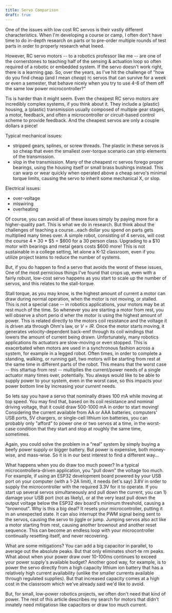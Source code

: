 ```yaml
---
title: Servo Comparison
draft: true
---
```


One of the issues with low cost RC servos is their vastly different characteristics.  When I'm developing a course or camp, I often don't have time to do in-depth research on parts or to pre-order multiple rounds of test parts in order to properly research what Ineed.

However, RC servo motors -- to a robotics professor like me -- are one of the cornerstones to teaching half of the sensing & actuation loop so often required of a robotic or embedded system.
If the servo doesn't work right, there is a learning gap.  So, over the years, as I've hit the challenge of 
"how do you find cheap (and I mean _cheap_) rc servos that can survive for a week or even a semester, that behave nicely when you try to use 4-6 of them off the same low power microcontroller?"

Tis is harder than it might seem.  Even the cheapest RC servo motors are incredibly complex systems, if you think about it.  They include a (plastic) housing, a (plastic) transmission usually composed of multiple gear stages, a motor, feedback, and often a microcontroller or circuit-based control scheme to provide feedback.  And the cheapest servos are only a couple dollars a piece!

Typical mechanical issues:

* stripped gears, splines, or screw threads.  The plastic in these servos is so cheap that even the smallest over-torque scenario can strip elements of the transmission.
* slop in the transmission.  Many of the cheapest rc servos forego proper bearings, using the housing itself or small brass bushings instead.  This can warp or 
wear quickly when operated above a cheap servo's minimal torque limits, causing the servo to inherit some mechanical X, or slop.

Electrical issues:

* over-voltage
* miswiring
* overheating

Of course, you can avoid all of these issues simply by paying more for a higher-quality part.  This is what we do in research.  But think about the challenges of teaching a course...each dollar you spend on parts gets multiplied many times over.  A simple robot, consisting of 4 servos, will cost the course 4 \* 30 \* $5 = $600 for a 30 person class.  Upgrading to a $10 motor with bearings and metal gears costs $600 more!  This is not sustainable in a college setting, let alone a K-12 classroom, even if you utilize project teams to reduce the number of systems.

But, if you do happen to find a servo that avoids the worst of these issues, One of the most pernicious things I've found that crops up, even with a fairly robust, low-cost servo happens as you start to scale up the number of servos, and this relates to the stall-torque.

Stall torque, as you may know, is the highest amount of current a motor can draw during normal operation, when the motor is not moving, or stalled.  This is not a special case -- in robotics applications, your motors may be at rest much of the time.  So whenever you are starting a motor from rest, you will observe a short perio
d wher the motor is using the highest amount of power.  This is related directly to the motors coil resistance and the voltage it is driven ata through Ohm's law, or $V=IR$.  Once the motor starts moving, it generates velocity-dependent back-emf through its coil windings that lowers the amount of current being drawn.  Unfortunately, many robotics applications its actuators are slow-moving or
 even stopped.  This is exacerbated when  motors are used in a synchronous fashion across a system, for example in a legged robot.  Often times, in order to complete a standing, walking, or running gait, two motors will be starting from rest at the same time in different parts of the robot.  This means that the worst case -- this sttartup from rest -- multiplies the current/power needs of a single actuator many times over, potentially.  You always would like to be able to supply power to your system,  even in the worst case, so this impacts your power bottom line by increasing your _current_ needs.

So lets say you have a servo that nominally draws 100 mA while moving at top speed.  You may find that, based on its coil resistance and nominal driving voltage, that it could draw 500-1000 mA in order to start moving!  Considering the current available from AA or AAA batteries, computers' USB ports, 5V chargers, or single-cell lithium ion batteries, you can probably only "afford" to power one or two servos at a time, in the worst-case condition that they start and stop at roughly the same time, sometimes.

Again, you could solve the problem in a "real" system by simply buying a beefy power supply or bigger battery.  But power is expensive, both money-wise, and mass-wise.  So it is in our best interest to find a different way...

What happens when you do draw too much power?  In a typical microcontrollera-driven application, you "pull down" the voltage too much.  For example, if using an ESP32 development board powered by your USB port on your computer (with a 1-2A limit), it needs (let's say) 3.8V in order to supply the microcontroller with the required 3.3V for it to operate.  If you start up several servos simultaneously and pull down the current, you can 1) damage your USB port (not as likely), or at the very least pull down the output voltage below the ESP32 dev board's minimum threshold, causing a "brownout".  Why is this a big deal?  It resets your microcontroller, putting it in an unexpected state.  It can also interrupt the PWM signal being sent to the servos, causing the servo to jiggle or jump.  Jumping servos also act like a motor starting from rest, causing another brownout and another reset sequence.  This can become an endless loop with your microcontroller continually resetting itself, and never recovering.

What are some mitigations?  You can add a big capacitor in parallel, to average out the absolute peaks.  But that only eliminates short-te
rm peaks.  What about when your power draw over 10-100ms continues to exceed your power supply's available budget?    Another good way, for example, is to power the servo directly from a high capacity lithium ion battery that has a relatively high current availability (unlike the smaller currents available through regulated supplies).  But that increased capacity comes at a high cost in the classroom which we've already said we'd like to avoid.

But, for small, low-power robotics projects, we often don't need that kind of power.  The rest of this article describes my search for motors that didn't innately need mitigatiosn like capacitors or draw too much current.
